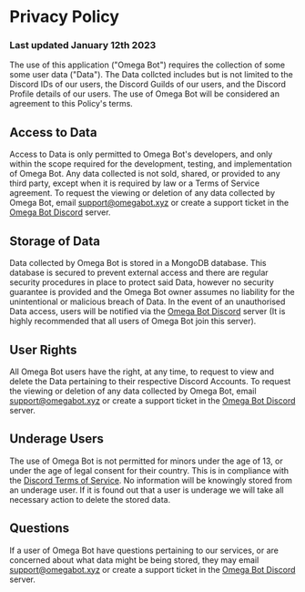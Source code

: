 # Privacy Policy
### Last updated January 12th 2023

The use of this application ("Omega Bot") requires the collection of some some user data ("Data"). The Data collcted includes but is not limited to the Discord IDs of our users, the Discord Guilds of our users, and the Discord Profile details of our users. The use of Omega Bot will be considered an agreement to this Policy's terms.

## Access to Data

Access to Data is only permitted to Omega Bot's developers, and only within the scope required for the development, testing, and implementation of Omega Bot. Any data collected is not sold, shared, or provided to any third party, except when it is required by law or a Terms of Service agreement. To request the viewing or deletion of any data collected by Omega Bot, email support@omegabot.xyz or create a support ticket in the [Omega Bot Discord](https://discord.com/channels/1009837302954074262/1031744772949413968) server.

## Storage of Data

Data collected by Omega Bot is stored in a MongoDB database. This database is secured to prevent external access and there are regular security procedures in place to protect said Data, however no security guarantee is provided and the Omega Bot owner assumes no liability for the unintentional or malicious breach of Data. In the event of an unauthorised Data access, users will be notified via the [Omega Bot Discord](https://discord.gg/uwbjNB3Z2v) server (It is highly recommended that all users of Omega Bot join this server).

## User Rights

All Omega Bot users have the right, at any time, to request to view and delete the Data pertaining to their respective Discord Accounts. To request the viewing or deletion of any data collected by Omega Bot, email support@omegabot.xyz or create a support ticket in the [Omega Bot Discord](https://discord.com/channels/1009837302954074262/1031744772949413968) server.

## Underage Users

The use of Omega Bot is not permitted for minors under the age of 13, or under the age of legal consent for their country. This is in compliance with the [Discord Terms of Service](https://discord.com/terms). No information will be knowingly stored from an underage user. If it is found out that a user is underage we will take all necessary action to delete the stored data.

## Questions

If a user of Omega Bot have questions pertaining to our services, or are concerned about what data might be being stored, they may email support@omegabot.xyz or create a support ticket in the [Omega Bot Discord](https://discord.com/channels/1009837302954074262/1031744772949413968) server.